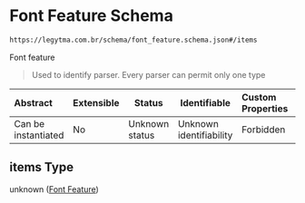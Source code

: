 # Font Feature Schema

```txt
https://legytma.com.br/schema/font_feature.schema.json#/items
```

Font feature


> Used to identify parser. Every parser can permit only one type
>

| Abstract            | Extensible | Status         | Identifiable            | Custom Properties | Additional Properties | Access Restrictions | Defined In                                                                                        |
| :------------------ | ---------- | -------------- | ----------------------- | :---------------- | --------------------- | ------------------- | ------------------------------------------------------------------------------------------------- |
| Can be instantiated | No         | Unknown status | Unknown identifiability | Forbidden         | Allowed               | none                | [list_font_feature.schema.json\*](../schema/list_font_feature.schema.json "open original schema") |

## items Type

unknown ([Font Feature](list_font_feature-font-feature.md))
